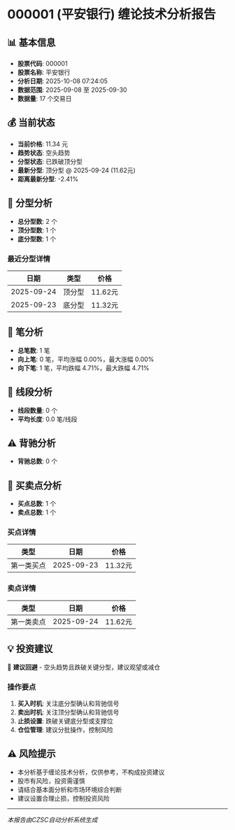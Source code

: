 # 000001 (平安银行) 缠论技术分析报告

## 📊 基本信息

- **股票代码**: 000001
- **股票名称**: 平安银行
- **分析日期**: 2025-10-08 07:24:05
- **数据范围**: 2025-09-08 至 2025-09-30
- **数据量**: 17 个交易日

## 💰 当前状态

- **当前价格**: 11.34 元
- **趋势状态**: 空头趋势
- **分型状态**: 已跌破顶分型
- **最新分型**: 顶分型 @ 2025-09-24 (11.62元)
- **距离最新分型**: -2.41%

## 🔺 分型分析

- **总分型数**: 2 个
- **顶分型数**: 1 个
- **底分型数**: 1 个

### 最近分型详情

| 日期 | 类型 | 价格 |
|------|------|------|
| 2025-09-24 | 顶分型 | 11.62元 |
| 2025-09-23 | 底分型 | 11.32元 |

## 📏 笔分析

- **总笔数**: 1 笔
- **向上笔**: 0 笔，平均涨幅 0.00%，最大涨幅 0.00%
- **向下笔**: 1 笔，平均跌幅 4.71%，最大跌幅 4.71%

## 📐 线段分析

- **线段数量**: 0 个
- **平均长度**: 0.0 笔/线段

## ⚠️ 背驰分析

- **背驰总数**: 0 个

## 🎯 买卖点分析

- **买点总数**: 1 个
- **卖点总数**: 1 个

### 买点详情

| 类型 | 日期 | 价格 |
|------|------|------|
| 第一类买点 | 2025-09-23 | 11.32元 |

### 卖点详情

| 类型 | 日期 | 价格 |
|------|------|------|
| 第一类卖点 | 2025-09-24 | 11.62元 |

## 💡 投资建议

🔴 **建议回避** - 空头趋势且跌破关键分型，建议观望或减仓

### 操作要点

1. **买入时机**: 关注底分型确认和背驰信号
2. **卖出时机**: 关注顶分型确认和背驰信号
3. **止损设置**: 跌破关键底分型或支撑位
4. **仓位管理**: 建议分批操作，控制风险

## ⚠️ 风险提示

- 本分析基于缠论技术分析，仅供参考，不构成投资建议
- 股市有风险，投资需谨慎
- 请结合基本面分析和市场环境综合判断
- 建议设置合理止损，控制投资风险

---
*本报告由CZSC自动分析系统生成*

